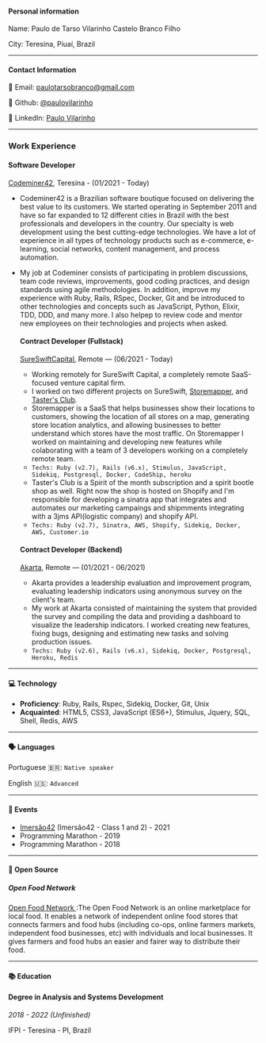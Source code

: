 #### Personal information
Name: Paulo de Tarso Vilarinho Castelo Branco Filho

City: Teresina, Piuaí, Brazil

---
#### Contact Information
📧 Email: [paulotarsobranco@gmail.com](mailto:paulotarsobranco@gmail.com)

🔗 Github: [@paulovilarinho](https://github.com/paulovilarinho/)

🔗 LinkedIn: [Paulo Vilarinho](https://www.linkedin.com/in/paulovilarinho7/)

---
### **Work Experience**
#### **Software Developer**
[Codeminer42](https://www.codeminer42.com/), Teresina - (01/2021 - Today)

- Codeminer42 is a Brazilian software boutique focused on delivering the best value to its customers. We started operating in September 2011 and have so far expanded to 12 different cities in Brazil with the best professionals and developers in the country. Our specialty is web development using the best cutting-edge technologies. We have a lot of experience in all types of technology products such as e-commerce, e-learning, social networks, content management, and process automation.
- My job at Codeminer consists of participating in problem discussions, team code reviews, improvements, good coding practices, and design standards using agile methodologies. In addition, improve my experience with Ruby, Rails, RSpec, Docker, Git and be introduced to other technologies and concepts such as JavaScript, Python, Elixir, TDD, DDD, and many more. I also  helpep to review code and mentor new employees on their technologies and projects when asked.

  #### **Contract Developer (Fullstack)**
  [SureSwiftCapital](https://www.sureswiftcapital.com/), Remote — (06/2021 - Today)

  - Working remotely for SureSwift Capital, a completely remote SaaS-focused venture capital firm.
  -  I worked on two different projects on SureSwift, [Storemapper](https://www.storemapper.com/), and [Taster's Club](https://tastersclub.com/).
  -  Storemapper is a SaaS that helps businesses show their locations to customers, showing the location of all stores on a map, generating store location analytics, and allowing businesses to better understand which stores have the most traffic. On Storemapper I worked on maintaining and developing new features while colaborating with a team of 3 developers working on a completely remote team.
  - `Techs: Ruby (v2.7), Rails (v6.x), Stimulus, JavaScript, Sidekiq, Postgresql, Docker, CodeShip, heroku`
  -  Taster's Club is a Spirit of the month subscription and a spirit bootle shop as well. Right now the shop is hosted on Shopify and I'm responsible for developing a sinatra app that integrates and automates our marketing campaings and shipmments integrating with a 3jms API(logistic company) and shopify API.
  - `Techs: Ruby (v2.7), Sinatra, AWS, Shopify, Sidekiq, Docker, AWS, Customer.io`


  #### **Contract Developer (Backend)**
  [Akarta](https://akarta.com.br/), Remote — (01/2021 - 06/2021)

  - Akarta provides a leadership evaluation and improvement program, evaluating leadership indicators using anonymous survey on the client's team.
  - My work at Akarta consisted of maintaining the system that provided the survey and compiling the data and providing a dashboard to visualize the leadership indicators.  I worked creating new features, fixing bugs, designing and estimating new tasks and solving production issues.
  - `Techs: Ruby (v2.6), Rails (v6.x), Sidekiq, Docker, Postgresql, Heroku, Redis`
---

#### 💻 Technology

- **Proficiency**: Ruby, Rails, Rspec, Sidekiq, Docker,  Git, Unix
- **Acquainted**: HTML5, CSS3, JavaScript (ES6+), Stimulus, Jquery, SQL, Shell, Redis, AWS

---

#### 🗣 Languages

Portuguese 🇧🇷: `Native speaker`

English 🇺🇸: `Advanced`

---

#### 📅 Events

- [Imersão42](https://www.imersao42.com.br/) (Imersão42 - Class 1 and 2) - 2021
- Programming Marathon - 2019
- Programming Marathon - 2018

---

#### 🐙 Open Source

##### **Open Food Network**

[Open Food Network ](https://github.com/openfoodfoundation/openfoodnetwork):The Open Food Network is an online marketplace for local food. It enables a network of independent online food stores that connects farmers and food hubs (including co-ops, online farmers markets, independent food businesses, etc) with individuals and local businesses. It gives farmers and food hubs an easier and fairer way to distribute their food.

---

#### 📚 Education

#### **Degree in Analysis and Systems Development**

*2018 - 2022 (Unfinished)*

IFPI - Teresina - PI, Brazil
